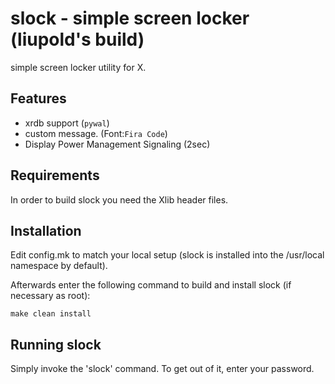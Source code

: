 slock - simple screen locker (liupold's build)
============================
simple screen locker utility for X.

Features
------------

* xrdb support (`pywal`)
* custom message. (Font:`Fira Code`)
* Display Power Management Signaling (2sec)

Requirements
------------
In order to build slock you need the Xlib header files.


Installation
------------
Edit config.mk to match your local setup (slock is installed into
the /usr/local namespace by default).

Afterwards enter the following command to build and install slock
(if necessary as root):

    make clean install


Running slock
-------------
Simply invoke the 'slock' command. To get out of it, enter your password.
